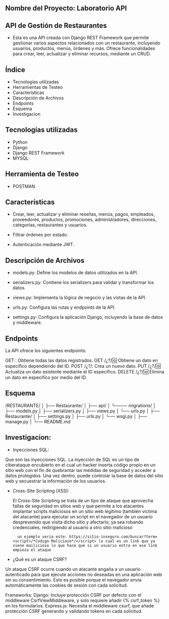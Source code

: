 ## Nombre del Proyecto: Laboratorio API

## API de Gestión de Restaurantes


- Esta es una API creada con Django REST Framework que permite gestionar varios aspectos relacionados con un restaurante, incluyendo usuarios, productos, menús, órdenes y más. Ofrece funcionalidades para crear, leer, actualizar y eliminar recursos, mediante un CRUD.

## Índice
- Tecnologías utilizadas
- Herramientas de Testeo
- Características
- Descripción de Archivos
- Endpoints
- Esquema
- Investigacion



## Tecnologías utilizadas

- Python
- Django
- Django REST Framework
- MYSQL



## Herramienta de Testeo

- POSTMAN




## Características

- Crear, leer, actualizar y eliminar reseñas, menús, pagos, empleados, proveedores, productos, promociones, administradores, direcciones, categorías, restaurantes y usuarios.

- Filtrar órdenes por estado.

- Autenticación mediante JWT.



## Descripción de Archivos


- models.py: Define los modelos de datos utilizados en la API.

- serializers.py: Contiene los serializers para validar y transformar los datos.

- views.py: Implementa la lógica de negocio y las vistas de la API.

- urls.py: Configura las rutas y endpoints de la API.

- settings.py: Configura la aplicación Django, incluyendo la base de datos y middleware.




## Endpoints

La API ofrece los siguientes endpoints:

GET : Obtiene todas las datos registrados.
GET /¿?/:id: Obtiene un  dato en específico dependiendo del ID.
POST /¿?/: Crea un nuevo dato.
PUT /¿?/:id: Actualiza un dato existente mediante el ID especifico.
DELETE /¿?/:id: Elimina un dato en especifico por medio del ID.





## Esquema

/RESTAURANTE/
│
├── Restaurante/
│   ├── api/
│   └──── migrations/
│      ├── models.py
│      ├── serializers.py
│      ├── views.py
│      └── urls.py
│
├── Restaurante/
│   ├── settings.py
│   ├── urls.py
│   └── wsgi.py
│
├── manage.py
│
└── README.md



## Investigacion:

- Inyecciones SQL:

Que son las inyecciones SQL. La inyección de SQL es un tipo de ciberataque encubierto en el cual un hacker inserta código propio en un sitio web con el fin de quebrantar las medidas de seguridad y acceder a datos protegidos. Una vez dentro, puede controlar la base de datos del sitio web y secuestrar la información de los usuarios.



- Cross-Site Scripting (XSS): 

    El Cross-Site Scripting  se trata de un tipo de ataque que aprovecha fallas de seguridad en sitios web y que permite a los atacantes implantar scripts maliciosos en un sitio web legítimo (también víctima del atacante) para ejecutar un script en el navegador de un usuario desprevenido que visita dicho sitio y afectarlo, ya sea robando credenciales, redirigiendo al usuario a otro sitio malicioso

        un ejemplo seria este: https://sitio-inseguro.com/buscar?term=<script>/*Codigo Malicioso*/</script> lo cual es un link que ya viene mailicioso lo que hace que si un usuario entra en ese link empieza el ataque 



- ¿Qué es un ataque CSRF?

Un ataque CSRF ocurre cuando un atacante engaña a un usuario autenticado para que ejecute acciones no deseadas en una aplicación web sin su consentimiento. Esto es posible porque el navegador envía automáticamente las cookies de sesión con cada solicitud.

Frameworks:
Django: Incluye protección CSRF por defecto con el middleware CsrfViewMiddleware, y solo requiere añadir {% csrf_token %} en los formularios.
Express.js: Necesita el middleware csurf, que añade protección CSRF generando y validando tokens en cada solicitud.